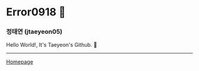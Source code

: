 # Error0918 👋
### 정태연 (jtaeyeon05)

Hello World!, It's Taeyeon's Github. 👋

---

[Homepage](https://error0918.github.io/)
